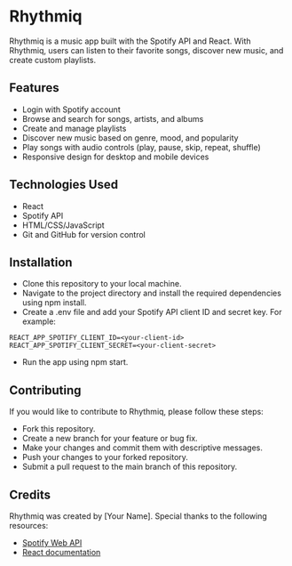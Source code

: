 # Rhythmiq

Rhythmiq is a music app built with the Spotify API and React. With Rhythmiq, users can listen to their favorite songs, discover new music, and create custom playlists.

## Features

* Login with Spotify account
* Browse and search for songs, artists, and albums
* Create and manage playlists
* Discover new music based on genre, mood, and popularity
* Play songs with audio controls (play, pause, skip, repeat, shuffle)
* Responsive design for desktop and mobile devices

## Technologies Used

* React
* Spotify API
* HTML/CSS/JavaScript
* Git and GitHub for version control

## Installation

* Clone this repository to your local machine.
* Navigate to the project directory and install the required dependencies using npm install.
* Create a .env file and add your Spotify API client ID and secret key.
For example:
```
REACT_APP_SPOTIFY_CLIENT_ID=<your-client-id>
REACT_APP_SPOTIFY_CLIENT_SECRET=<your-client-secret>
```
* Run the app using npm start.

## Contributing

If you would like to contribute to Rhythmiq, please follow these steps:

* Fork this repository.
* Create a new branch for your feature or bug fix.
* Make your changes and commit them with descriptive messages.
* Push your changes to your forked repository.
* Submit a pull request to the main branch of this repository.

## Credits

Rhythmiq was created by [Your Name]. Special thanks to the following resources:

* [Spotify Web API](https://developer.spotify.com/documentation/web-api/)
* [React documentation](https://reactjs.org/docs/)
